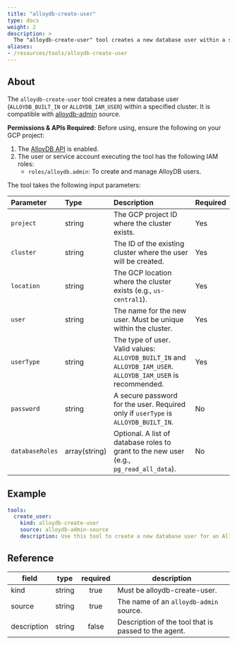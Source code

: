 ```yaml
---
title: "alloydb-create-user"
type: docs
weight: 2 
description: >
  The "alloydb-create-user" tool creates a new database user within a specified AlloyDB cluster.
aliases:
- /resources/tools/alloydb-create-user
---
```


## About

The `alloydb-create-user` tool creates a new database user (`ALLOYDB_BUILT_IN` or `ALLOYDB_IAM_USER`) within a specified cluster. It is compatible with [alloydb-admin](../../sources/alloydb-admin.md) source.

**Permissions & APIs Required:**
Before using, ensure the following on your GCP project:
1.  The [AlloyDB API](https://console.cloud.google.com/apis/library/alloydb.googleapis.com) is enabled.
2.  The user or service account executing the tool has the following IAM roles:
    -   `roles/alloydb.admin`: To create and manage AlloyDB users.

The tool takes the following input parameters:

| Parameter | Type | Description | Required |
| :--- | :--- | :--- | :--- |
| `project`       | string        | The GCP project ID where the cluster exists.                                                         | Yes |
| `cluster`       | string        | The ID of the existing cluster where the user will be created.                                                        | Yes |
| `location`      | string        | The GCP location where the cluster exists (e.g., `us-central1`).                                                 | Yes |
| `user`          | string        | The name for the new user. Must be unique within the cluster.                                                        | Yes |
| `userType`      | string        | The type of user. Valid values: `ALLOYDB_BUILT_IN` and `ALLOYDB_IAM_USER`. `ALLOYDB_IAM_USER` is recommended.          | Yes |
| `password`      | string        | A secure password for the user. Required only if `userType` is `ALLOYDB_BUILT_IN`.                                          | No  |
| `databaseRoles` | array(string) | Optional. A list of database roles to grant to the new user (e.g., `pg_read_all_data`).                                     | No  |

## Example

```yaml
tools:
  create_user:
    kind: alloydb-create-user
    source: alloydb-admin-source
    description: Use this tool to create a new database user for an AlloyDB cluster.
```
## Reference
| **field**   |                  **type**                  | **required** | **description**                                                                                  |
|-------------|:------------------------------------------:|:------------:|--------------------------------------------------------------------------------------------------|
| kind        |                   string                   |     true     | Must be alloydb-create-user.                                                                     |
| source      |                   string                   |     true     | The name of an `alloydb-admin` source.                                                           |
| description |                   string                   |     false    | Description of the tool that is passed to the agent.                                             |
